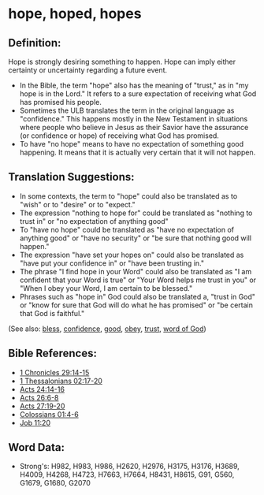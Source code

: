 # hope, hoped, hopes #

## Definition: ##

Hope is strongly desiring something to happen. 
Hope can imply either certainty or uncertainty regarding a future event. 

* In the Bible, the term "hope" also has the meaning of "trust," as in "my hope is in the Lord." It refers to a sure expectation of receiving what God has promised his people. 
* Sometimes the ULB translates the term in the original language as "confidence." This happens mostly in the New Testament in situations where people who believe in Jesus as their Savior have the assurance (or confidence or hope) of receiving what God has promised.
* To have "no hope" means to have no expectation of something good happening. It means that it is actually very certain that it will not happen.

## Translation Suggestions: ##

* In some contexts, the term to "hope" could also be translated as to "wish" or to "desire" or to "expect."
* The expression "nothing to hope for" could be translated as "nothing to trust in" or "no expectation of anything good"
* To "have no hope" could be translated as "have no expectation of anything good" or "have no security" or "be sure that nothing good will happen."
* The expression "have set your hopes on" could also be translated as "have put your confidence in" or "have been trusting in."
* The phrase "I find hope in your Word" could also be translated as "I am confident that your Word is true" or "Your Word helps me trust in you" or "When I obey your Word, I am certain to be blessed."
* Phrases such as "hope in" God could also be translated a, "trust in God" or "know for sure that God will do what he has promised" or "be certain that God is faithful."

(See also: [bless](bless.md), [confidence](../other/confidence.md), [good](good.md), [obey](../other/obey.md), [trust](trust.md), [word of God](wordofgod.md))

## Bible References: ##

* [1 Chronicles 29:14-15](rc://en/tn/help/1ch/29/14)
* [1 Thessalonians 02:17-20](rc://en/tn/help/1th/02/17)
* [Acts 24:14-16](rc://en/tn/help/act/24/14)
* [Acts 26:6-8](rc://en/tn/help/act/26/06)
* [Acts 27:19-20](rc://en/tn/help/act/27/19)
* [Colossians 01:4-6](rc://en/tn/help/col/01/04)
* [Job 11:20](rc://en/tn/help/job/11/20)

## Word Data: ##

* Strong's: H982, H983, H986, H2620, H2976, H3175, H3176, H3689, H4009, H4268, H4723, H7663, H7664, H8431, H8615, G91, G560, G1679, G1680, G2070
